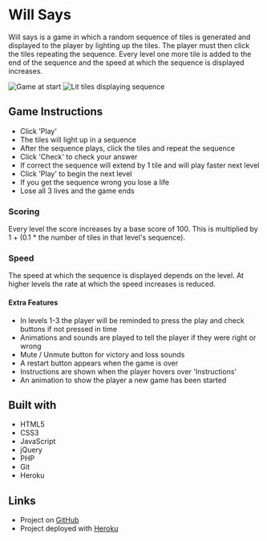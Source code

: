 # Will Says
Will says is a game in which a random sequence of tiles is generated and displayed to the player by lighting up the tiles. The player must then click the tiles repeating the sequence. Every level one more tile is added to the end of the sequence and the speed at which the sequence is displayed increases.

![Game at start](https://i.imgur.com/3DXevSF.png)
![Lit tiles displaying sequence](https://i.imgur.com/MqkJvsp.png)

## Game Instructions
* Click 'Play'
* The tiles will light up in a sequence
* After the sequence plays, click the tiles and repeat the sequence
* Click 'Check' to check your answer
* If correct the sequence will extend by 1 tile and will play faster next level
* Click 'Play' to begin the next level</li>
* If you get the sequence wrong you lose a life
* Lose all 3 lives and the game ends

### Scoring
Every level the score increases by a base score of 100. This is multiplied by 1 + (0.1 * the number of tiles in that level's sequence).

### Speed
The speed at which the sequence is displayed depends on the level. At higher levels the rate at which the speed increases is reduced.

#### Extra Features
* In levels 1-3 the player will be reminded to press the play and check buttons if not pressed in time
* Animations and sounds are played to tell the player if they were right or wrong
* Mute / Unmute button for victory and loss sounds
* A restart button appears when the game is over
* Instructions are shown when the player hovers over 'Instructions'
* An animation to show the player a new game has been started

## Built with
* HTML5
* CSS3
* JavaScript
* jQuery
* PHP
* Git
* Heroku

## Links
* Project on [GitHub](https://github.com/P-atrick/WDI-First-Project)
* Project deployed with [Heroku](http://willsays.herokuapp.com/)
